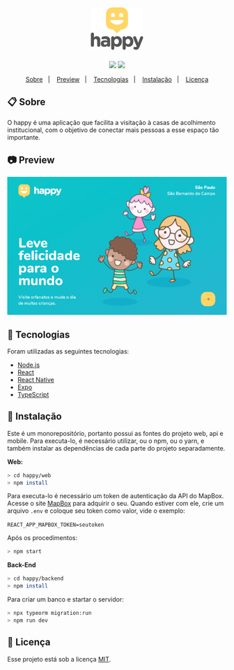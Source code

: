 
<h1 align="center">
    <img alt="Happy" title="Happy" src="./.github/assets/images/happy-logo.png"/>
</h1>

<p align="center">
    <img src="https://img.shields.io/badge/NEXT%20LEVEL%20WEEK-3-15C3D6?style=flat-square">
    <img src="https://img.shields.io/badge/LICENSE-MIT-15C3D6?style=flat-square">
</p>

<p align="center">
    <a href="#-sobre">Sobre</a>&nbsp;&nbsp;&nbsp;|&nbsp;&nbsp;&nbsp;
    <a href="#-preview">Preview</a>&nbsp;&nbsp;&nbsp;|&nbsp;&nbsp;&nbsp;
    <a href="#-tecnologias">Tecnologias</a>&nbsp;&nbsp;&nbsp;|&nbsp;&nbsp;&nbsp;
    <a href="#-instalação">Instalação</a>&nbsp;&nbsp;&nbsp;|&nbsp;&nbsp;&nbsp;
    <a href="#-licença">Licença</a>
</p>

## 📋 Sobre
O happy é uma aplicação que facilita a visitação à casas  de acolhimento institucional, com o objetivo de conectar mais pessoas a esse espaço tão importante.

## 📷 Preview
<img src="./.github/assets/gifs/preview-happy.gif" alt="Demonstração da plataforma Happy" />

## 🚀 Tecnologias
Foram utilizadas as seguintes tecnologias:

- [Node.js](https://nodejs.org/en/)
- [React](https://reactjs.org)
- [React Native](https://facebook.github.io/react-native/)
- [Expo](https://expo.io/)
- [TypeScript](https://www.typescriptlang.org/)

## 💾 Instalação
Este é um monorepositório, portanto possui as fontes do projeto web, api e mobile. Para executa-lo, é necessário utilizar, ou o npm, ou o yarn, e também instalar as dependências de cada parte do projeto separadamente.

**Web:**
```bash
> cd happy/web
> npm install
```

Para executa-lo é necessário um token de autenticação da API do MapBox. Acesse o site [MapBox](https://account.mapbox.com/) para adquirir o seu. Quando estiver com ele, crie um arquivo `.env` e coloque seu token como valor, vide o exemplo: 

`REACT_APP_MAPBOX_TOKEN=seutoken`

Após os procedimentos:
```bash
> npm start
```

**Back-End**
```bash
> cd happy/backend
> npm install
```

Para criar um banco e startar o servidor: 
```bash
> npx typeorm migration:run
> npm run dev
```

## 📝 Licença
Esse projeto está sob a licença [MIT](./LICENSE). 

